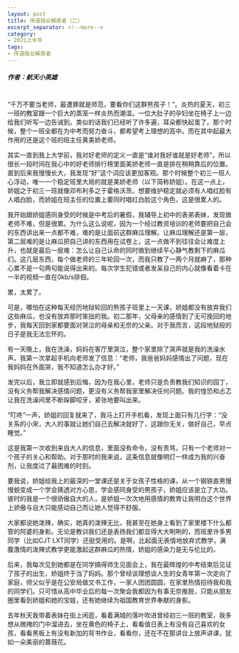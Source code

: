 ```yaml
---
layout: post
title: 传道授业解惑者（二）
excerpt_separator: <!--more-->
category: 
- 2021上半年
tags:
- 传道授业解惑者
---
```


##### 作者：航天小英雄


<br>“千万不要当老师，最遭罪就是师范，要看你们这群熊孩子！”。炎热的夏天，初三一班的教室跟一个巨大的蒸笼一样炎热而潮湿。一位大肚子的孕妇坐在椅子上一边给我们听写一边告诫到。类似的话我们已经听了许多遍，耳朵都快起茧了。那个时候，整个一班全都在为中考而努力奋斗，都希望考上理想的高中。而在其中起最大作用的还是这个班的班主任黄美娇老师。

其实一直到我上大学前，我对好老师的定义一直是“谁对我好谁就是好老师”，所以很长一段时间在我心中的好老师排行榜里面美娇老师一直是排在稍稍靠后的位置。直到后来我慢慢长大，我发现“好”这个词应该更加客观。那个时候整个初三一班人心浮动，唯一一个稳定班里大局的就是美娇老师（以下简称娇姐）。在这一点上，娇姐之于初三一班就像邓布利多之于霍格沃茨。想要维护稳定就必须有人唱红脸有人唱白脸，而娇姐在班主任的位置上要同时唱红白脸这个角色，这是很累人的。

我开始跟娇姐感同身受的时候是中考后的暑假，我辅导上初中的表弟表妹，发现做老师不难，但是很累。为什么这么说呢，因为一个经过教资培训的老师要把自己会的东西讲出来一点都不难，难的是让面前这群麻瓜理解。让麻瓜理解还是第一层，第二层难的是让麻瓜把自己讲的东西用在试卷上，这一点做不到往往会让难度上升，也就是最后一层难：怎么让自己认命的同时做到继续平心静气教剩下的麻瓜们。这几层东西，每个做老师的三年轮回一次，而我只教了一两个月就麻了，那种心累不是一句两句能说得出来的。每次学生犯错或者发呆自己的内心就像看着卡在一半的视频一直在0kb/s徘徊。

累，太累了。

可是，哪怕在这种每天经历地狱轮回的熊孩子班里上一天课，娇姐都没有放弃我们这些麻瓜，也没有放弃那时笨拙的我。初二那年，父母亲的感情到了无可挽回的地步，我每天回到家都要面对哭泣的母亲和无奈的父亲。对于我而言，这段地狱般的日子是我无法忘怀的。

有一天晚上，我在洗澡，妈妈在客厅里哭泣，整个家里除了哭声就是我的洗澡水声。我第一次拿起手机向老师发了信息：“老师，我爸爸妈妈感情出了问题，现在我妈妈在外面哭，我不知道怎么办才好。”

发完以后，我立即就感到后悔，因为在我心里，老师只是负责教我们知识的园丁，没有义务帮我解决感情问题，更没有义务帮我家里解决任何问题。我的惶恐和忐忑让我在洗澡间里不断跺脚咬牙，紧张地要叫出来。

“叮咚”一声，娇姐的回复就来了，我马上打开手机看，发现上面只有几行字：“没关系的小宋，大人的事就让她们自己去解决就好了，这跟你无关，做好自己，早点睡觉。”

这是我第一次收到来自大人的信息，里面没有命令，没有责骂，只有一个老师对一个孩子的关心和帮助。对于那时的我来说，这条信息就像明灯一样成为我的兴奋剂，让我度过了最困难的时刻。

要我说，娇姐给我上的最深的一堂课还是关于女孩子性格的课，从一个钢铁直男慢慢蜕变成一个学会猜透对方心思，学会感同身受的男孩子，娇姐应该是立了大功。彼时的我是一个很骄傲自大的人，是娇姐一次次地用感情的教育让我明白这个世界上骄傲与自大只能感动自己而让她人觉得不舒服。

大家都说她泼辣，确实，她真的泼辣无比，我甚至在她身上看到了家里楼下什么都管的阿婆的身影。无论是教训我们还是表扬我们都显得大大咧咧的，而班里许多男同学（比如CJT LXT同学）还挺受用的。是啊，比起面无表情地放弃式教学，满腹激情的泼辣式教学更能激起这群麻瓜的热情，娇姐的感染力是无与伦比的。

后来，我每次见到她都是在同学搞得师生见面会上，我在最辉煌的中考结束后见证了孩子的出生，娇姐终于当了妈妈。那个曾经谈理想谈人生的女青年第一次走向了家庭，师父似乎是在公安局做文书工作，一家人团团圆圆，在家里热情招待我和我的同学们。只可惜从高中毕业后的每一次聚会我都因为有事无奈推脱，只能从朋友圈里看到娇姐和她的宝娃，还有她继续为祖国教育世界奉献的身影。

去年秋天我带着表妹在街上闲逛，看着满城的落叶吹进曾经初三一班的教室，我多想从微掩的门中溜进去，坐在黄色的椅子上，看看值日表上有没有自己喜欢的女孩，看看黑板上有没有新加的背书作业，看看你，还在不在那讲台上放声讲课，犹如一朵美丽的蔷薇花。